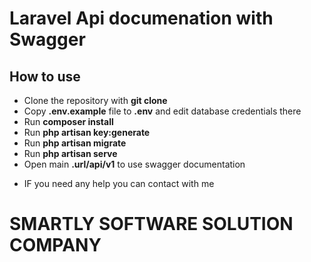 # Laravel Api documenation with Swagger

## How to use

- Clone the repository with __git clone__
- Copy __.env.example__ file to __.env__ and edit database credentials there
- Run __composer install__
- Run __php artisan key:generate__
- Run __php artisan migrate__
- Run __php artisan serve__
- Open main __.url/api/v1__ to use swagger documentation

* IF you need any help you can contact with me

# SMARTLY SOFTWARE SOLUTION COMPANY
